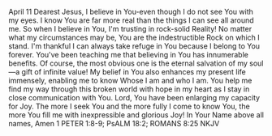 April 11
Dearest Jesus,
I believe in You-even though I do not see You with my eyes. I know You are far more real than the things I can see all around me. So when I believe in You, I'm trusting in rock-solid Reality! No matter what my circumstances may be, You are the
indestructible Rock on which I stand. I'm thankful I can always take refuge in You because I belong to You forever.
You've been teaching me that believing in You has innumerable benefits. Of course, the most obvious one is the eternal salvation of my soul—a gift of infinite value! My belief in You also enhances my present life immensely, enabling me to know Whose
I am and who I am. You help me find my way through this broken world with hope in my heart as I stay in close communication with You.
Lord, You have been enlarging my capacity for Joy. The more I seek You and the more fully I come to know You, the more You fill me with inexpressible and glorious Joy!
In Your Name above all names,
Amen
1 PETER 1:8-9; PsALM 18:2; ROMANS 8:25 NKJV